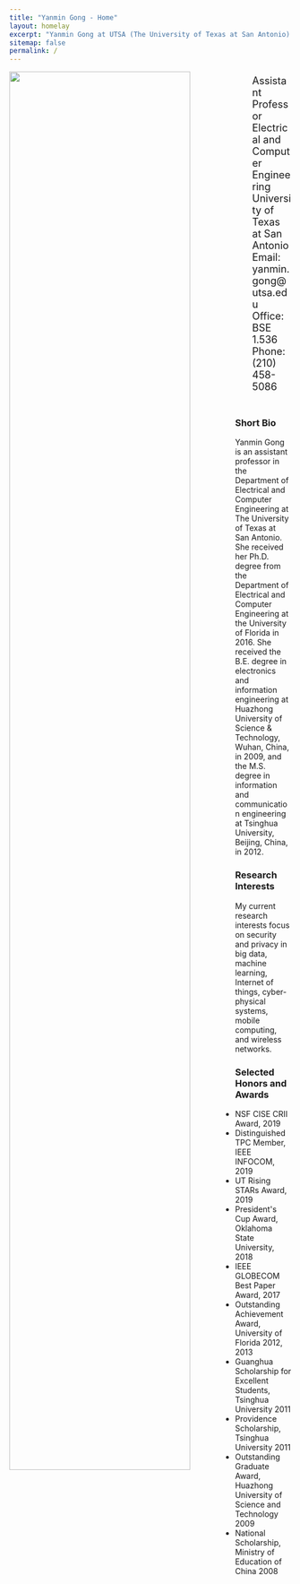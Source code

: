 ```yaml
---
title: "Yanmin Gong - Home"
layout: homelay
excerpt: "Yanmin Gong at UTSA (The University of Texas at San Antonio)."
sitemap: false
permalink: /
---
```

<div class="col-sm-4 clearfix">
  <img src="{{ site.url }}{{ site.baseurl }}/images/teampic/gongyanmin3.jpg" class="img-responsive" width="80%" style="float: left" />
</div>
<div class="col-sm-8 clearfix" style="margin-top:20px; font-size:18px;">
<ul style="overflow: hidden">
Assistant Professor<br>
Electrical and Computer Engineering<br>
University of Texas at San Antonio<br>
Email: yanmin.gong@utsa.edu<br>
Office: BSE 1.536<br>
Phone: (210) 458-5086<br>
    <br>
</ul>
</div>


### Short Bio
Yanmin Gong is an assistant professor in the Department of Electrical and Computer Engineering at The University of Texas at San Antonio. She received her Ph.D. degree from the Department of Electrical and Computer Engineering at the University of Florida in 2016. She received the B.E. degree in electronics and information engineering at Huazhong University of Science & Technology, Wuhan, China, in 2009, and the M.S. degree in information and communication engineering at Tsinghua University, Beijing, China, in 2012.

### Research Interests
My current research interests focus on security and privacy in big data, machine learning, Internet of things, cyber-physical systems, mobile computing, and wireless networks.
    

### Selected Honors and Awards
- NSF CISE CRII Award, 2019
- Distinguished TPC Member, IEEE INFOCOM, 2019
- UT Rising STARs Award, 2019
- President's Cup Award, Oklahoma State University, 2018
- IEEE GLOBECOM Best Paper Award, 2017
- Outstanding Achievement Award, University of Florida 2012, 2013
- Guanghua Scholarship for Excellent Students, Tsinghua University 2011
- Providence Scholarship, Tsinghua University 2011
- Outstanding Graduate Award, Huazhong University of Science and Technology 2009
- National Scholarship, Ministry of Education of China 2008
